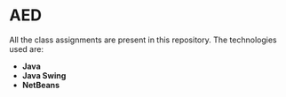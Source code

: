 # AED

All the class assignments are present in this repository. The technologies used are:

* <b>Java </b>
* <b>Java Swing </b>
* <b>NetBeans </b>
